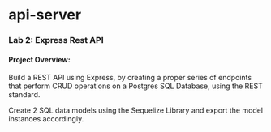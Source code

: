 # api-server

### Lab 2: Express Rest API

#### Project Overview:

Build a REST API using Express, by creating a proper series of endpoints that perform CRUD operations on a Postgres SQL Database, using the REST standard.

Create 2 SQL data models using the Sequelize Library and export the model instances accordingly.

